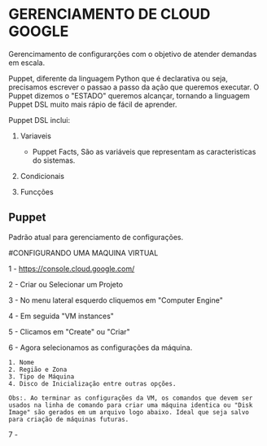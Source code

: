 # GERENCIAMENTO DE CLOUD GOOGLE


Gerencimamento de configurarções com o objetivo de atender demandas em escala.

Puppet, diferente da linguagem Python que é declarativa ou seja, precisamos escrever o passao a passo da ação que queremos executar. O Puppet dizemos o "ESTADO" queremos alcançar, tornando a linguagem Puppet DSL muito mais rápio de fácil de aprender.

Puppet DSL inclui:

1. Variaveis
    - Puppet Facts, São as variáveis que representam as caracteristicas do sistemas.

2. Condicionais
3. Funcções

## Puppet

Padrão atual para gerenciamento de configurações.  


#CONFIGURANDO UMA MAQUINA VIRTUAL

1 - https://console.cloud.google.com/

2 -  Criar ou Selecionar um Projeto

3 - No menu lateral esquerdo cliquemos em "Computer Engine"

4 -  Em seguida "VM instances"

5 -  Clicamos em "Create" ou "Criar"

6 - Agora selecionamos as configurações da máquina.

    1. Nome
    2. Região e Zona
    3. Tipo de Máquina
    4. Disco de Inicialização entre outras opções.

    Obs:. Ao terminar as configurações da VM, os comandos que devem ser usados na linha de comando para criar uma máquina identica ou "Disk Image" são gerados em um arquivo logo abaixo. Ideal que seja salvo para criação de máquinas futuras.


7 - 
